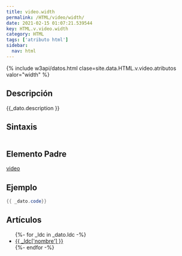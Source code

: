 ```yaml
---
title: video.width
permalink: /HTML/video/width/
date: 2021-02-15 01:07:21.539544
key: HTML.v.video.width
category: HTML
tags: ['atributo html']
sidebar: 
  nav: html
---
```


{% include w3api/datos.html clase=site.data.HTML.v.video.atributos valor="width" %}

## Descripción
{{_dato.description }}

## Sintaxis
~~~html
~~~

## Elemento Padre
[video](/HTML/video/)

## Ejemplo
~~~java
{{ _dato.code}}
~~~

## Artículos
<ul>
{%- for _ldc in _dato.ldc -%}
   <li>
       <a href="{{_ldc['url'] }}">{{ _ldc['nombre'] }}</a>
   </li>
{%- endfor -%}
</ul>
